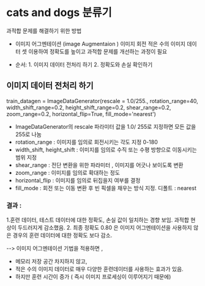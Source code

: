 # cats and dogs 분류기 
과적합 문제를 해결하기 위한 방법
- 이미지 어그멘테이션 (image Augmentaion )
이미지 회전 
적은 수의 이미지 데이터 셋 이용하여 정확도를 높이고 과적합 문제를 개선하는 과정이 필요 
 
 
- 순서: 1. 이미지 데이터 전처리 하기 2. 정확도와 손실 확인하기



##  이미지 데이터 전처리 하기 

train_datagen = ImageDataGenerator(rescale = 1.0/255.,
                                 rotation_range=40,
                                 width_shift_range=0.2,
                                 height_shift_range=0.2,
                                 shear_range=0.2,
                                 zoom_range=0.2,
                                 horizontal_flip=True,
                                 fill_mode='nearest')
- ImageDataGenerator의 rescale 파라미터 값을 1.0/ 255로 지정하면 모든 값을 255로 나눔
- rotation_range : 이미지를 임의로 회전시키는 각도 지정 0-180
- width_shift, height_shift : 이미지를 임의로 수직 또는 수평 방향으로 이동시키는 범위 지정 
- shear_range : 전단 변환을 위한 파라미터 , 이미지를 어긋나 보이도록 변환 
- zoom_range : 이미지를 임의로 확대하는 정도 
- horizontal_flip : 이미지를 임의로 뒤집을지 여부를 결정
- fill_mode  : 회전 또는 이동 변환 후 빈 픽셀을 채우는 방식 지정. 디폴트 : nearest

### 결과 : 
1.훈련 데이터, 테스트 데이터에 대한 정확도, 손실 값이 일치하는 경향 보임. 
과적합 현상이 두드러지게 감소했음.
2. 최종 정확도 0.80 은 이미지 어그멘테이션을 사용하지 않은 경우의 훈련 데이터에 대한 정확도 보다 감소.


--> 이미지 어그멘테이션 기법을 적용하면 ,
- 메모리 저장 공간 차지하지 않고,
- 적은 수의 이미지 데이터로 매우 다양한 훈련데이터를 사용하는 효과가 있음.
- 하지만 훈련 시간이 증가 ( 즉시 이미지 프로세싱이 이루어지기 때문에)
